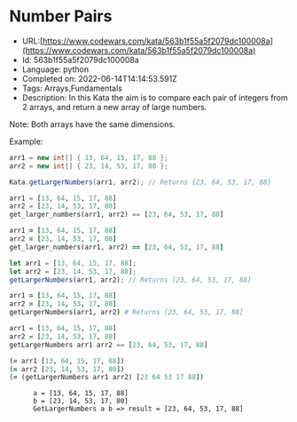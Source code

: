 # Number Pairs

 - URL:[https://www.codewars.com/kata/563b1f55a5f2079dc100008a](https://www.codewars.com/kata/563b1f55a5f2079dc100008a)
 - Id: 563b1f55a5f2079dc100008a
 - Language: python
 - Completed on: 2022-06-14T14:14:53.591Z
 - Tags: Arrays,Fundamentals
 - Description:
In this Kata the aim is to compare each pair of integers from 2 arrays, and return a new array of large numbers.

Note: Both arrays have the same dimensions.

Example:
```csharp
arr1 = new int[] { 13, 64, 15, 17, 88 };
arr2 = new int[] { 23, 14, 53, 17, 80 };

Kata.getLargerNumbers(arr1, arr2); // Returns {23, 64, 53, 17, 88}
```
```python
arr1 = [13, 64, 15, 17, 88]
arr2 = [23, 14, 53, 17, 80]
get_larger_numbers(arr1, arr2) == [23, 64, 53, 17, 88]
```
```ruby
arr1 = [13, 64, 15, 17, 88]
arr2 = [23, 14, 53, 17, 80]
get_larger_numbers(arr1, arr2) == [23, 64, 53, 17, 88]
```
```javascript
let arr1 = [13, 64, 15, 17, 88];
let arr2 = [23, 14, 53, 17, 80];
getLargerNumbers(arr1, arr2); // Returns [23, 64, 53, 17, 88]
```
```coffeescript
arr1 = [13, 64, 15, 17, 88]
arr2 = [23, 14, 53, 17, 80]
getLargerNumbers(arr1, arr2) # Returns [23, 64, 53, 17, 88]
```
```haskell
arr1 = [13, 64, 15, 17, 88]
arr2 = [23, 14, 53, 17, 80]
getLargerNumbers arr1 arr2 == [23, 64, 53, 17, 88]
```
```clojure
(= arr1 [13, 64, 15, 17, 88])
(= arr2 [23, 14, 53, 17, 80])
(= (getLargerNumbers arr1 arr2) [23 64 53 17 88])
```
```cobol
      a = [13, 64, 15, 17, 88]
      b = [23, 14, 53, 17, 80]
      GetLargerNumbers a b => result = [23, 64, 53, 17, 88]
```



